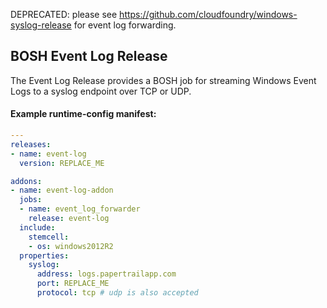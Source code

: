 DEPRECATED: please see https://github.com/cloudfoundry/windows-syslog-release for event log forwarding. 

## BOSH Event Log Release

The Event Log Release provides a BOSH job for streaming Windows Event Logs to a syslog endpoint over TCP or UDP.

#### Example runtime-config manifest:

```yaml
---
releases:
- name: event-log
  version: REPLACE_ME

addons:
- name: event-log-addon
  jobs:
  - name: event_log_forwarder
    release: event-log
  include:
    stemcell:
    - os: windows2012R2
  properties:
    syslog:
      address: logs.papertrailapp.com
      port: REPLACE_ME
      protocol: tcp # udp is also accepted
```
